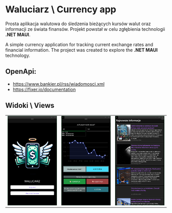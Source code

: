 # Waluciarz \ Currency app

Prosta aplikacja walutowa do śledzenia bieżących kursów walut oraz informacji ze świata finansów. Projekt powstał w celu zgłębienia technologii **.NET MAUI**.

A simple currency application for tracking current exchange rates and financial information. The project was created to explore the **.NET MAUI** technology.

## OpenApi:
- https://www.bankier.pl/rss/wiadomosci.xml
- https://fixer.io/documentation

## Widoki \ Views

<table border="0">
  <tr>
    <td><a href="https://github.com/Madzionator/Waluciarz/blob/main/docs/HomeScreen.png"><img src="https://github.com/Madzionator/Waluciarz/blob/main/docs/HomeScreen.png" alt="Zrzut ekranu strony głównej"></a></td>
    <td><a href="https://github.com/Madzionator/Waluciarz/blob/main/docs/ExchangeRateScreen.png"><img src="https://github.com/Madzionator/Waluciarz/blob/main/docs/ExchangeRateScreen.png" alt="Zrzut ekranu kursów wymiany"></a></td>
    <td><a href="https://github.com/Madzionator/Waluciarz/blob/main/docs/NewsScreen.png"><img src="https://github.com/Madzionator/Waluciarz/blob/main/docs/NewsScreen.png" alt="Zrzut ekranu wiadomości"></a></td>
  </tr>
</table>
